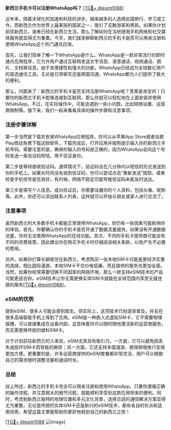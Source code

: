 **新西兰手机卡可以注册WhatsApp吗？** [[TG💪+ @esim1088](https://t.me/s/esim1088)]

近年来，随着全球化的加速和科技的进步，越来越多的人选择出国旅行、学习或工作。而新西兰作为世界上最美丽的国家之一，吸引了无数游客和移民。如果你计划前往新西兰，或者已经在新西兰生活，那么了解如何在当地使用手机网络和社交媒体服务就显得尤为重要。今天，我们就来聊聊新西兰的手机卡是否可以用来注册和使用WhatsApp这个热门通讯应用。

首先，让我们简单了解一下WhatsApp是什么。WhatsApp是一款非常流行的即时通讯应用程序，它允许用户通过互联网发送文字消息、语音通话、视频通话、图片、文档等信息。由于其便捷性和强大的功能，WhatsApp已经成为全球数亿用户的首选通讯工具。无论是日常聊天还是跨国沟通，WhatsApp都为人们提供了极大的便利。

那么，问题来了：新西兰的手机卡是否支持注册WhatsApp呢？答案是肯定的！只要你的新西兰手机卡能够连接到互联网，那么你就可以轻松地在上面安装并使用WhatsApp。不过，在实际操作中，可能会遇到一些小问题，比如网络设置、运营商限制等。接下来，我们一起来看看具体的操作步骤和注意事项。

### 注册步骤详解

第一步当然是下载并安装WhatsApp应用程序。你可以从苹果App Store或者谷歌Play商店免费下载这款软件。下载完成后，打开应用并按照提示输入你的新西兰手机号码。需要注意的是，确保你输入的号码是正确的，因为WhatsApp会向这个号码发送一条验证码短信，用于验证身份。

第二步是等待接收验证码。通常情况下，验证码会在几分钟内以短信的形式发送到你的手机上。如果长时间没有收到验证码，你可以尝试点击“重新发送”按钮，或者检查手机信号是否良好。有时候，网络不稳定可能导致验证码未能及时送达。

第三步是填写个人信息。成功验证后，你需要设置你的个人资料，包括头像、昵称等。此外，你还可以添加联系人列表，这样就可以开始与朋友或家人进行交流了。

### 注意事项

虽然新西兰的大多数手机卡都能正常使用WhatsApp，但仍有一些因素可能影响你的体验。首先，你要确认你的手机卡是否开通了数据流量服务。如果没有开通数据流量，你将无法使用WhatsApp的在线功能。其次，不同的手机卡提供商可能会有不同的资费政策，因此建议你在购买手机卡时仔细阅读相关条款，以免产生不必要的费用。

另外，如果你打算长期居住在新西兰，考虑购买一张本地SIM卡可能是更经济实惠的选择。相比国际漫游，本地SIM卡不仅价格低廉，而且提供的服务也更加全面。当然，如果你经常需要切换不同国家的网络环境，那么一款支持eSIM技术的产品可能更适合你。eSIM技术让你无需更换实体SIM卡就能在全球范围内享受无缝连接的服务[[TG💪+ @esim1088](https://t.me/s/esim1088)]。

### eSIM的优势

提到eSIM，很多人可能会感到陌生。但实际上，这项技术已经逐渐普及，并且在很多高端智能手机上得到了应用。eSIM是一种嵌入式虚拟SIM卡，它不需要物理插槽，可以直接集成在设备内部。这意味着你可以随时随地激活新的运营商服务，而无需更换传统的塑料SIM卡。

对于计划前往新西兰的人来说，eSIM尤其具有吸引力。一方面，它可以避免因丢失或损坏SIM卡而导致的麻烦；另一方面，它还支持多国漫游，使得跨境旅行变得更加方便。更重要的是，许多运营商提供的eSIM套餐都非常灵活，用户可以根据自己的需求随时调整流量和通话时长。

### 总结

综上所述，新西兰的手机卡完全可以用来注册和使用WhatsApp。只要你遵循正确的操作流程，并注意相关的细节问题，就能顺利享受到这款应用带来的便利。同时，考虑到新西兰独特的地理位置和多元文化背景，选择合适的通信解决方案显得尤为重要。无论是传统的实体SIM卡还是新兴的eSIM技术，都有各自的优点和适用场景。希望这篇文章能帮助你更好地规划自己的新西兰之旅！

[[TG💪+ @esim1088](https://t.me/s/esim1088) ![Image](https://i.postimg.cc/4NQfJmqS/Snipaste-2025-05-13-00-14-12.png)]